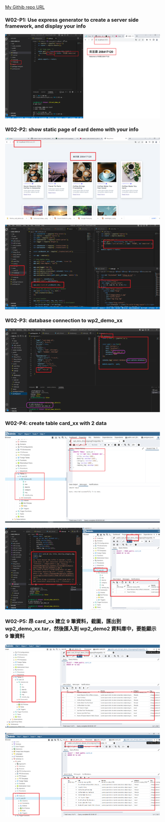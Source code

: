 [My Githib repo URL ](https://github.com/208417120/1112_WP2_DEMO_20)

### W02-P1: Use express generator to create a server side framework, and display your info 

![](w02-p1.png)

### W02-P2: show static page of card demo with your info

![](w02-p2-1.png)

![](w02-p2-2.png)

### W02-P3: database connection to wp2_demo_xx 

![](w02-p3.png)

### W02-P4: create table card_xx with 2 data 

![](w02-p4-1.png)

![](w02-p4-2.png)

### W02-P5: 昂 card_xx 建立 9 筆資料，截圖，匯出到 wp2_demo_xx.tar，然後匯入到 wp2_demo2 資料庫中，要能顯示 9 筆資料

![](w02-p5-1.png)

![](w02-p5-2.png)
